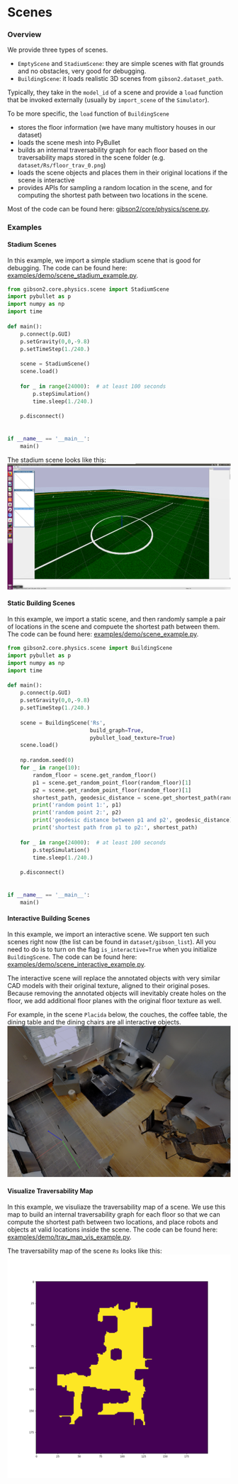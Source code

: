 # Scenes

### Overview
We provide three types of scenes.
- `EmptyScene` and `StadiumScene`: they are simple scenes with flat grounds and no obstacles, very good for debugging.
- `BuildingScene`: it loads realistic 3D scenes from `gibson2.dataset_path`.

Typically, they take in the `model_id` of a scene and provide a `load` function that be invoked externally (usually by `import_scene` of the `Simulator`).

To be more specific, the `load` function of `BuildingScene`
- stores the floor information (we have many multistory houses in our dataset)
- loads the scene mesh into PyBullet
- builds an internal traversability graph for each floor based on the traversability maps stored in the scene folder (e.g. `dataset/Rs/floor_trav_0.png`)
- loads the scene objects and places them in their original locations if the scene is interactive
- provides APIs for sampling a random location in the scene, and for computing the shortest path between two locations in the scene.

Most of the code can be found here: [gibson2/core/physics/scene.py](https://github.com/StanfordVL/iGibson/blob/master/gibson2/core/physics/scene.py).

### Examples

#### Stadium Scenes

In this example, we import a simple stadium scene that is good for debugging. The code can be found here: [examples/demo/scene_stadium_example.py](https://github.com/StanfordVL/iGibson/blob/master/examples/demo/scene_stadium_example.py).

```python
from gibson2.core.physics.scene import StadiumScene
import pybullet as p
import numpy as np
import time

def main():
    p.connect(p.GUI)
    p.setGravity(0,0,-9.8)
    p.setTimeStep(1./240.)

    scene = StadiumScene()
    scene.load()

    for _ in range(24000):  # at least 100 seconds
        p.stepSimulation()
        time.sleep(1./240.)

    p.disconnect()


if __name__ == '__main__':
    main()
```

The stadium scene looks like this:
![scene_stadium](images/scene_stadium.png)

#### Static Building Scenes

In this example, we import a static scene, and then randomly sample a pair of locations in the scene and compuete the shortest path between them. The code can be found here: [examples/demo/scene_example.py](https://github.com/StanfordVL/iGibson/blob/master/examples/demo/scene_example.py).

```python
from gibson2.core.physics.scene import BuildingScene
import pybullet as p
import numpy as np
import time

def main():
    p.connect(p.GUI)
    p.setGravity(0,0,-9.8)
    p.setTimeStep(1./240.)

    scene = BuildingScene('Rs',
                          build_graph=True,
                          pybullet_load_texture=True)
    scene.load()

    np.random.seed(0)
    for _ in range(10):
        random_floor = scene.get_random_floor()
        p1 = scene.get_random_point_floor(random_floor)[1]
        p2 = scene.get_random_point_floor(random_floor)[1]
        shortest_path, geodesic_distance = scene.get_shortest_path(random_floor, p1[:2], p2[:2], entire_path=True)
        print('random point 1:', p1)
        print('random point 2:', p2)
        print('geodesic distance between p1 and p2', geodesic_distance)
        print('shortest path from p1 to p2:', shortest_path)

    for _ in range(24000):  # at least 100 seconds
        p.stepSimulation()
        time.sleep(1./240.)

    p.disconnect()


if __name__ == '__main__':
    main()
```

#### Interactive Building Scenes

In this example, we import an interactive scene. We support ten such scenes right now (the list can be found in `dataset/gibson_list`). All you need to do is to turn on the flag `is_interactive=True` when you initialize `BuildingScene`. The code can be found here: [examples/demo/scene_interactive_example.py](https://github.com/StanfordVL/iGibson/blob/master/examples/demo/scene_interactive_example.py).

The interactive scene will replace the annotated objects with very similar CAD models with their original texture, aligned to their original poses. Because removing the annotated objects will inevitably create holes on the floor, we add additional floor planes with the original floor texture as well.

For example, in the scene `Placida` below, the couches, the coffee table, the dining table and the dining chairs are all interactive objects.
![scene_interactive](images/scene_interactive.png)

#### Visualize Traversability Map

In this example, we visuliaze the traversability map of a scene. We use this map to build an internal traversability graph for each floor so that we can compute the shortest path between two locations, and place robots and objects at valid locations inside the scene. The code can be found here: [examples/demo/trav_map_vis_example.py](https://github.com/StanfordVL/iGibson/blob/master/examples/trav_map_vis_example.py).

The traversability map of the scene `Rs` looks like this:
![trav_map_vis](images/trav_map_vis.png)

